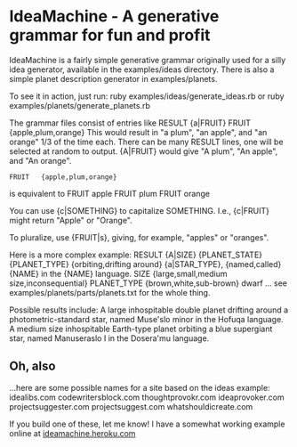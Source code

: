 IdeaMachine - A generative grammar for fun and profit
=================

IdeaMachine is a fairly simple generative grammar originally used for a silly idea generator, available in the examples/ideas directory.  There is also a simple planet description generator in examples/planets.

To see it in action, just run:
    ruby examples/ideas/generate_ideas.rb
or
    ruby examples/planets/generate_planets.rb

The grammar files consist of entries like
    RESULT  {a|FRUIT}
    FRUIT   {apple,plum,orange}
This would result in "a plum", "an apple", and "an orange" 1/3 of the time each.  There can be many RESULT lines, one will be selected at random to output.  {A|FRUIT} would give "A plum", "An apple", and "An orange".

    FRUIT   {apple,plum,orange}
is equivalent to
    FRUIT   apple
    FRUIT   plum
    FRUIT   orange

You can use {c|SOMETHING} to capitalize SOMETHING.  I.e., {c|FRUIT} might return "Apple" or "Orange".

To pluralize, use {FRUIT|s}, giving, for example, "apples" or "oranges".

Here is a more complex example:
    RESULT    {A|SIZE} {PLANET_STATE} {PLANET_TYPE} {orbiting,drifting around} {a|STAR_TYPE}, {named,called} {NAME} in the {NAME} language.
    SIZE      {large,small,medium size,inconsequential}
    PLANET_TYPE   {brown,white,sub-brown} dwarf
    ... see examples/planets/parts/planets.txt for the whole thing.

Possible results include:
    A large inhospitable double planet drifting around a photometric-standard star, named Muse'slo minor in the Hofuqa language.
    A medium size inhospitable Earth-type planet orbiting a blue supergiant star, named Manuseraslo I in the Dosera'mu language.


## Oh, also
...here are some possible names for a site based on the ideas example:
    idealibs.com
    codewritersblock.com
    thoughtprovokr.com
    ideaprovoker.com
    projectsuggester.com
    projectsuggest.com
    whatshouldicreate.com

If you build one of these, let me know!  I have a somewhat working example online at <a href="http://ideamachine.heroku.com/">ideamachine.heroku.com</a>
